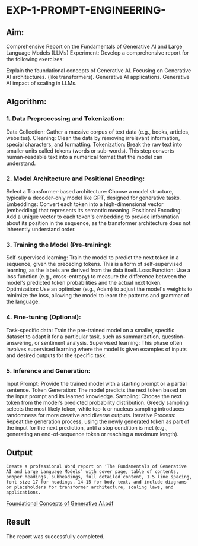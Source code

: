 # EXP-1-PROMPT-ENGINEERING-

## Aim: 
Comprehensive Report on the Fundamentals of Generative AI and Large Language Models (LLMs)
Experiment: Develop a comprehensive report for the following exercises:

Explain the foundational concepts of Generative AI.
Focusing on Generative AI architectures. (like transformers).
Generative AI applications.
Generative AI impact of scaling in LLMs.

## Algorithm:
### 1. Data Preprocessing and Tokenization:
Data Collection: Gather a massive corpus of text data (e.g., books, articles, websites).
Cleaning: Clean the data by removing irrelevant information, special characters, and formatting.
Tokenization: Break the raw text into smaller units called tokens (words or sub-words). This step converts human-readable text into a numerical format that the model can understand.
### 2. Model Architecture and Positional Encoding:
Select a Transformer-based architecture: Choose a model structure, typically a decoder-only model like GPT, designed for generative tasks.
Embeddings: Convert each token into a high-dimensional vector (embedding) that represents its semantic meaning.
Positional Encoding: Add a unique vector to each token's embedding to provide information about its position in the sequence, as the transformer architecture does not inherently understand order.
### 3. Training the Model (Pre-training):
Self-supervised learning: Train the model to predict the next token in a sequence, given the preceding tokens. This is a form of self-supervised learning, as the labels are derived from the data itself.
Loss Function: Use a loss function (e.g., cross-entropy) to measure the difference between the model's predicted token probabilities and the actual next token.
Optimization: Use an optimizer (e.g., Adam) to adjust the model's weights to minimize the loss, allowing the model to learn the patterns and grammar of the language.
### 4. Fine-tuning (Optional):
Task-specific data: Train the pre-trained model on a smaller, specific dataset to adapt it for a particular task, such as summarization, question-answering, or sentiment analysis.
Supervised learning: This phase often involves supervised learning where the model is given examples of inputs and desired outputs for the specific task.
### 5. Inference and Generation:
Input Prompt: Provide the trained model with a starting prompt or a partial sentence.
Token Generation: The model predicts the next token based on the input prompt and its learned knowledge.
Sampling: Choose the next token from the model's predicted probability distribution. Greedy sampling selects the most likely token, while top-k or nucleus sampling introduces randomness for more creative and diverse outputs.
Iterative Process: Repeat the generation process, using the newly generated token as part of the input for the next prediction, until a stop condition is met (e.g., generating an end-of-sequence token or reaching a maximum length).
## Output
```
Create a professional Word report on ‘The Fundamentals of Generative AI and Large Language Models’ with cover page, table of contents, proper headings, subheadings, full detailed content, 1.5 line spacing, font size 17 for headings, 14–15 for body text, and include diagrams or placeholders for transformer architecture, scaling laws, and applications.
```
[Foundational Concepts of Generative AI.pdf](https://github.com/user-attachments/files/22081874/Foundational.Concepts.of.Generative.AI.pdf)


## Result
The report was successfully completed.
